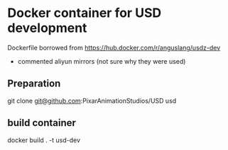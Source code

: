 
# Docker container for USD development

Dockerfile borrowed from https://hub.docker.com/r/anguslang/usdz-dev

- commented aliyun mirrors (not sure why they were used)

## Preparation

git clone git@github.com:PixarAnimationStudios/USD usd

## build container

docker build . -t usd-dev

